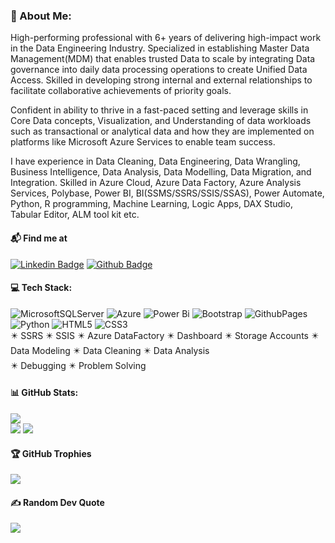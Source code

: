 ### 💫 About Me:
High-performing professional with 6+ years of delivering high-impact work in the Data Engineering Industry. Specialized in establishing Master Data Management(MDM) that enables trusted Data to scale by integrating Data governance into daily data processing operations to create Unified Data Access.
Skilled in developing strong internal and external relationships to facilitate collaborative achievements of priority goals.

Confident in ability to thrive in a fast-paced setting and leverage skills in Core Data concepts, Visualization, and Understanding of data workloads such as transactional or analytical data and how they are implemented on platforms like Microsoft Azure Services to enable team success.

I have experience in Data Cleaning, Data Engineering, Data Wrangling, Business Intelligence, Data Analysis, Data Modelling, Data Migration, and Integration. Skilled in Azure Cloud, Azure Data Factory, Azure Analysis Services, Polybase, Power BI, BI(SSMS/SSRS/SSIS/SSAS), Power Automate, Python, R programming, Machine Learning, Logic Apps, DAX Studio, Tabular Editor, ALM tool kit etc.


#### 📬 Find me at
[![Linkedin Badge](https://img.shields.io/badge/-LinkedIn-blue?style=flat-square&logo=Linkedin&logoColor=white&link=https://github.com/akankshakusf/akankshakusf.git)](https://github.com/akankshakusf/akankshakusf.git)
[![Github Badge](http://img.shields.io/badge/-Github-brown?style=flat-square&logo=github&link=https://github.com/ptyadana/)](https://github.com/akankshakusf) 


#### 💻 Tech Stack:
![MicrosoftSQLServer](https://img.shields.io/badge/Microsoft%20SQL%20Server-CC2927?style=for-the-badge&logo=microsoft%20sql%20server&logoColor=white) ![Azure](https://img.shields.io/badge/azure-%230072C6.svg?style=for-the-badge&logo=microsoftazure&logoColor=white) ![Power Bi](https://img.shields.io/badge/power_bi-F2C811?style=for-the-badge&logo=powerbi&logoColor=black) ![Bootstrap](https://img.shields.io/badge/bootstrap-%238511FA.svg?style=for-the-badge&logo=bootstrap&logoColor=white) ![GithubPages](https://img.shields.io/badge/github%20pages-121013?style=for-the-badge&logo=github&logoColor=white) ![Python](https://img.shields.io/badge/python-3670A0?style=for-the-badge&logo=python&logoColor=ffdd54) ![HTML5](https://img.shields.io/badge/html5-%23E34F26.svg?style=for-the-badge&logo=html5&logoColor=white) ![CSS3](https://img.shields.io/badge/css3-%231572B6.svg?style=for-the-badge&logo=css3&logoColor=white)               
✴️ SSRS ✴️ SSIS ✴️ Azure DataFactory ✴️ Dashboard ✴️ Storage Accounts ✴️ Data Modeling ✴️ Data Cleaning ✴️ Data Analysis <br/>✴️ Debugging ✴️ Problem Solving
#### 📊 GitHub Stats:
![](https://github-readme-stats.vercel.app/api/top-langs/?username=akankshakusf&theme=shades-of-purple&hide_border=false&include_all_commits=true&count_private=true&layout=compact)<br/>
![](https://github-readme-stats.vercel.app/api?username=akankshakusf&theme=shades-of-purple&hide_border=false&include_all_commits=true&count_private=true)
![](https://github-readme-streak-stats.herokuapp.com/?user=akankshakusf&theme=shades-of-purple&hide_border=false)<br/>


#### 🏆 GitHub Trophies
![](https://github-profile-trophy.vercel.app/?username=akankshakusf&theme=radical&no-frame=false&no-bg=true&margin-w=4)

#### ✍️ Random Dev Quote
![](https://quotes-github-readme.vercel.app/api?type=horizontal&theme=radical)

<!-- ### 😂 Random Dev Meme
<img src='https://randommeme-five.vercel.app/' style="height: 400px;"/>


![Profile Views](https://komarev.com/ghpvc/?username=akankshakusf) -->
